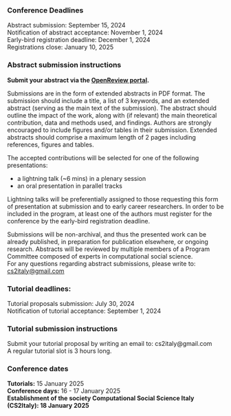 <h3>Conference Deadlines</h3>
Abstract submission: September 15, 2024<br/>
Notification of abstract acceptance: November 1, 2024<br/>
Early-bird registration deadline: December 1, 2024<br/>
Registrations close: January 10, 2025<br/>

<h3>Abstract submission instructions</h3>
<b>Submit your abstract via the <a href="https://openreview.net/group?id=CS2Italy.org/2025/Conference">OpenReview portal</a>.</b><br/>

Submissions are in the form of extended abstracts in PDF format. The submission should include a title, a list of 3 keywords, and an extended abstract (serving as the main text of the submission). The abstract should outline the impact of the work, along with (if relevant) the main theoretical contribution, data and methods used, and findings. Authors are strongly encouraged to include figures and/or tables in their submission. Extended abstracts should comprise a maximum length of 2 pages including references, figures and tables.<br/>

The accepted contributions will be selected for one of the following presentations:
* a lightning talk (~6 mins) in a plenary session
* an oral presentation in parallel tracks<br/>

Lightning talks will be preferentially assigned to those requesting this form of presentation at submission and to early career researchers. In order to be included in the program, at least one of the authors must register for the conference by the early-bird registration deadline.<br/>

Submissions will be non-archival, and thus the presented work can be already published, in preparation for publication elsewhere, or ongoing research. Abstracts will be reviewed by multiple members of a Program Committee composed of experts in computational social science.<br/>
For any questions regarding abstract submissions, please write to: cs2italy@gmail.com

<h3>Tutorial deadlines:</h3>
Tutorial proposals submission: July 30, 2024<br/>
Notification of tutorial acceptance: September 1, 2024<br/>

<h3>Tutorial submission instructions</h3>
Submit your tutorial proposal by writing an email to: cs2italy@gmail.com<br/>
A regular tutorial slot is 3 hours long. <br/>

<h3>Conference dates</h3>
<b>Tutorials:</b> 15 January 2025<br/>
<b>Conference days:</b> 16 - 17 January 2025<br/>
<b>Establishment of the society <b>Computational Social Science Italy (CS2Italy):</b> 18 January 2025
